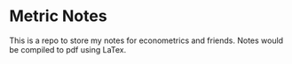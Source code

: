 # Metric Notes 

This is a repo to store my notes for econometrics and friends. Notes would be compiled to pdf using LaTex.
